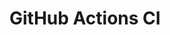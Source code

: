 # GitHub Actions CI









































































































































































































































































































































































































































































































































































































































































































































































































































































































































































